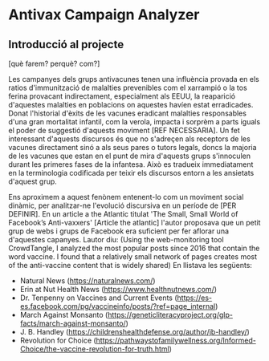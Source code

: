 # Antivax Campaign Analyzer

## Introducció al projecte

[què farem? perquè? com?]

Les campanyes dels grups antivacunes tenen una influència provada en els ratios d'immunització de malalties prevenibles com el xarrampió o la tos ferina provacant indirectament, especialment als EEUU, la reaparició d'aquestes malalties en poblacions on aquestes havíen estat erradicades. Donat l'historial d'èxits de les vacunes eradicant malalties responsables d'una gran mortalitat infantil, com la verola, impacta i sorprèm a parts iguals el poder de suggestió d'aquests moviment [REF NECESSARIA]. Un fet interessant d'aquests discursos és que no s'adreçen als receptors de les vacunes directament sinó a als seus pares o tutors legals, doncs la majoria de les vacunes que estan en el punt de mira d'aquests grups s'innoculen durant les primeres fases de la infantesa. Això es tradueix immediatament en la terminologia codificada per teixir els discursos entorn a les ansietats d'aquest grup. 

Ens aproximem a aquest fenònem entenent-lo com un moviment social dinàmic, per analitzar-ne l'evolució discursiva en un període de [PER DEFINIR]. En un article a the Atlantic titulat 'The Small, Small World of Facebook’s Anti-vaxxers' [Article the atlantic] l'autor proposava que un petit grup de webs i grups de Facebook era suficient per fer aflorar una d'aquestes capanyes. Lautor diu: (Using the web-monitoring tool CrowdTangle, I analyzed the most popular posts since 2016 that contain the word vaccine. I found that a relatively small network of pages creates most of the anti-vaccine content that is widely shared) En llistava les següents:

- Natural News (https://naturalnews.com/)
- Erin at Nut Health News (https://www.healthnutnews.com/)
- Dr. Tenpenny on Vaccines and Current Events (https://es-es.facebook.com/pg/vaccineinfo/posts/?ref=page_internal)
- March Against Monsanto (https://geneticliteracyproject.org/glp-facts/march-against-monsanto/)
- J. B. Handley (https://childrenshealthdefense.org/author/jb-handley/)
- Revolution for Choice (https://pathwaystofamilywellness.org/Informed-Choice/the-vaccine-revolution-for-truth.html)
